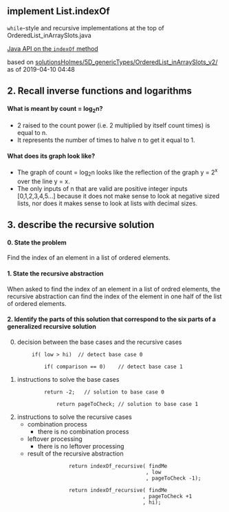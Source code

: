 ## implement List.indexOf

`while`-style and recursive implementations at the top of
OrderedList_inArraySlots.java

[Java API on the `indexOf` method](https://docs.oracle.com/javase/10/docs/api/java/util/List.html#indexOf(java.lang.Object))

based on [solutionsHolmes/5D_genericTypes/OrderedList_inArraySlots_v2/](https://github.com/stuyvesant-cs/solutionsHolmes/tree/master/5D_genericTypes/OrderedList_inArraySlots_v2)
as of 2019-04-10 04:48

## 2. Recall inverse functions and logarithms
#### What is meant by count = log<sub>2</sub>n?
- 2 raised to the count power (i.e. 2 multiplied by itself count times) is equal to n.
- It represents the number of times to halve n to get it equal to 1. 

#### What does its graph look like? 
- The graph of count = log<sub>2</sub>n looks like the reflection of the graph y = 2<sup>x</sup> over the line y = x.
- The only inputs of n that are valid are positive integer inputs [0,1,2,3,4,5...] because it does not make sense to look at negative sized lists, nor does it makes sense to look at lists with decimal sizes.

## 3. describe the recursive solution 
#### 0. State the problem 
Find the index of an element in a list of ordered elements. 

#### 1. State the recursive abstraction
When asked to find the index of an element in a list of ordred elements, the recursive abstraction can find the index of the element in one half of the list of ordered elements. 

#### 2. Identify the parts of this solution that correspond to the six parts of a generalized recursive solution 
0. decision between the base cases and the recursive cases 
```
        if( low > hi)  // detect base case 0 
```
```
            if( comparison == 0)    // detect base case 1
```
1. instructions to solve the base cases
```
            return -2;   // solution to base case 0 
```
```
                return pageToCheck; // solution to base case 1
```
2. instructions to solve the recursive cases 
   - combination process 
     - there is no combination process 
   - leftover processing 
     - there is no leftover processing
   - result of the recursive abstraction 
```
                    return indexOf_recursive( findMe
                                             , low
                                             , pageToCheck -1);
```
```
                    return indexOf_recursive( findMe
                                            , pageToCheck +1
                                            , hi);
``` 
